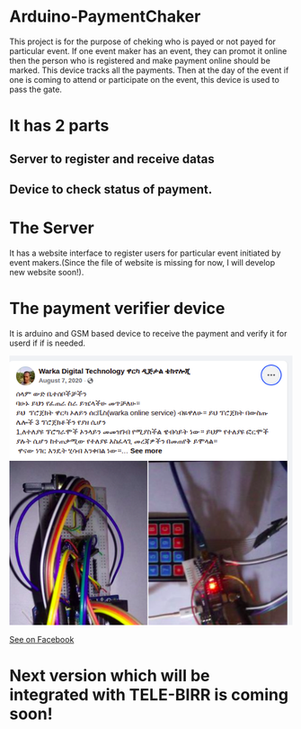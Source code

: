 # Arduino-PaymentChaker

This project is for the purpose of cheking who is payed or not payed for particular event.
 If one event maker has an event, they can promot it online then the person who is registered and make payment online should be marked. This device tracks all the payments. Then at the day of the event if one is coming to attend or participate on the event, this device is used to pass the gate.

 # It has 2 parts

   ## Server to register and receive datas

   ## Device to check status of payment.

# The Server

It has a website interface to register users for particular event initiated by event makers.(Since the file of website is missing for now, I will develop new website soon!).

# The payment verifier device

It is arduino and GSM based device to receive the payment and verify it for userd if if is needed.

<img src="demo/img.png">

<a href="https://www.facebook.com/plugins/post.php?href=https%3A%2F%2Fwww.facebook.com%2Fpermalink.php%3Fstory_fbid%3D155086329581275%26id%3D102279431528632&show_text=true&width=500">See on Facebook</a>

# Next version which will be integrated with TELE-BIRR is coming soon! 
